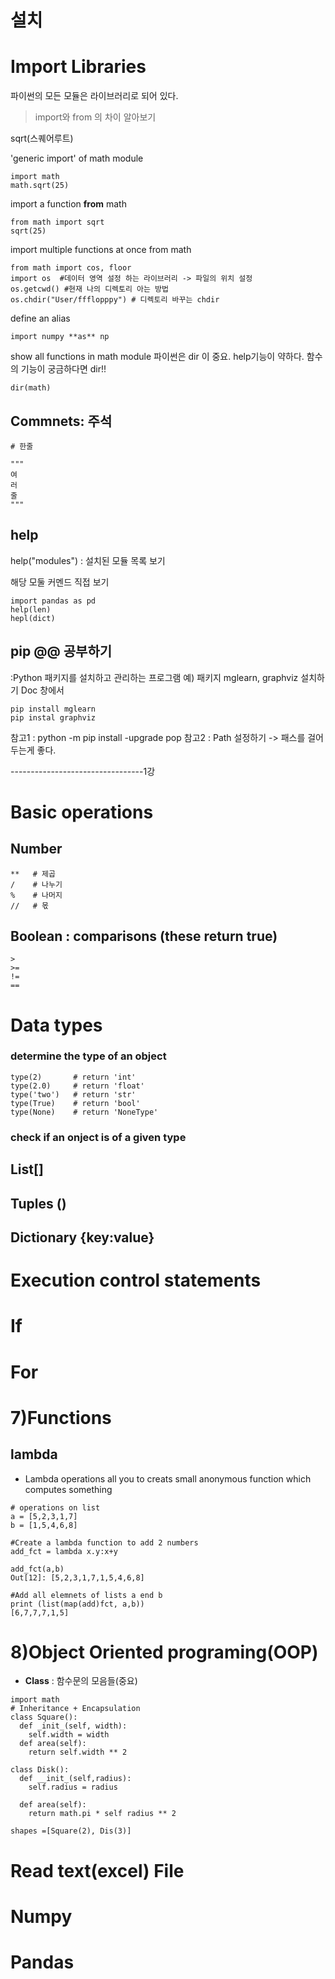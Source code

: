 
# 설치


# Import Libraries
파이썬의 모든 모듈은 라이브러리로 되어 있다.
> import와 from 의 차이 알아보기

sqrt(스퀘어루트)

'generic import' of math module
```
import math
math.sqrt(25)
```

import a function **from** math
```
from math import sqrt
sqrt(25)
```

import multiple functions at once from math

```
from math import cos, floor
import os  #데이터 영역 설정 하는 라이브러리 -> 파일의 위치 설정
os.getcwd() #현재 나의 디렉토리 아는 방법
os.chdir("User/ffflopppy") # 디렉토리 바꾸는 chdir
```

define an alias
```
import numpy **as** np
```

show all functions in math module
파이썬은 dir 이 중요.
help기능이 약하다. 함수의 기능이 궁금하다면 dir!!
```
dir(math)
```
## Commnets: 주석
```
# 한줄

"""
여
러
줄
"""
```

## help
help("modules") : 설치된 모듈 목록 보기

해당 모둘 커멘드 직접 보기
```
import pandas as pd
help(len)
hepl(dict)
```

## pip @@ 공부하기
:Python 패키지를 설치하고 관리하는 프로그램
예) 패키지 mglearn, graphviz 설치하기 
Doc 창에서
```
pip install mglearn
pip instal graphviz
```
참고1 : python -m pip install -upgrade pop
참고2 : Path 설정하기 -> 패스를 걸어두는게 좋다.



---------------------------------1강
# Basic operations
## Number
```
**   # 제곱
/    # 나누기
%    # 나머지
//   # 몫
```


## Boolean : comparisons (these return true)
```
>
>=
!=
==
```

# Data types
### determine the type of an object
```
type(2)       # return 'int'
type(2.0)     # return 'float'
type('two')   # return 'str'
type(True)    # return 'bool'
type(None)    # return 'NoneType' 
```
### check if an onject is of a given type
## List[]
## Tuples ()
## Dictionary {key:value}

# Execution control statements
# If
# For
# 7)Functions
## lambda
- Lambda operations all you to creats small anonymous function which computes something
```
# operations on list
a = [5,2,3,1,7]
b = [1,5,4,6,8]

#Create a lambda function to add 2 numbers
add_fct = lambda x.y:x+y

add_fct(a,b)
Out[12]: [5,2,3,1,7,1,5,4,6,8]

#Add all elemnets of lists a end b
print (list(map(add)fct, a,b))
[6,7,7,7,1,5]

```
# 8)Object Oriented programing(OOP) 
- **Class** : 함수문의 모음들(중요)
```
import math
# Inheritance + Encapsulation
class Square():
  def _init_(self, width):
    self.width = width
  def area(self):
    return self.width ** 2

class Disk():
  def __init_(self,radius):
    self.radius = radius

  def area(self):
    return math.pi * self radius ** 2

shapes =[Square(2), Dis(3)]
```

  
# Read text(excel) File
# Numpy
# Pandas
